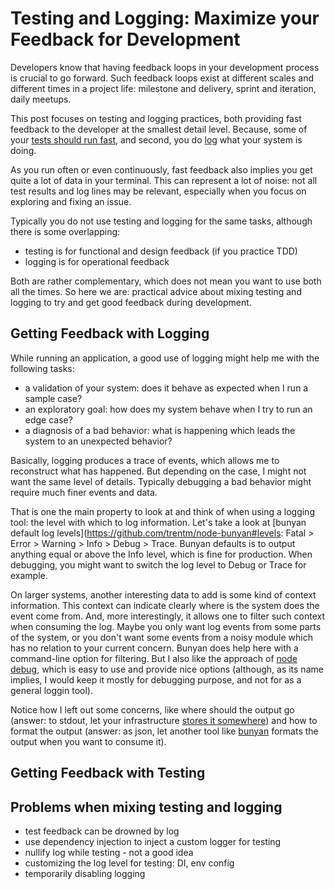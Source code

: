 Testing and Logging: Maximize your Feedback for Development
===========================================================

Developers know that having feedback loops in your development process is crucial to go forward. Such feedback loops exist at different scales and different times in a project life: milestone and delivery, sprint and iteration, daily meetups.

This post focuses on testing and logging practices, both providing fast feedback to the developer at the smallest detail level. Because, some of your [tests should run fast](https://pragprog.com/magazines/2012-01/unit-tests-are-first), and second, you do [log](http://12factor.net/logs) what your system is doing.

As you run often or even continuously, fast feedback also implies you get quite a lot of data in your terminal. This can represent a lot of noise: not all test results and log lines may be relevant, especially when you focus on exploring and fixing an issue.

Typically you do not use testing and logging for the same tasks, although there is some overlapping:

- testing is for functional and design feedback (if you practice TDD)
- logging is for operational feedback

Both are rather complementary, which does not mean you want to use both all the times. So here we are: practical advice about mixing testing and logging to try and get good feedback during development.


Getting Feedback with Logging
-----------------------------

While running an application, a good use of logging might help me with the following tasks:

- a validation of your system: does it behave as expected when I run a sample case?
- an exploratory goal: how does my system behave when I try to run an edge case?
- a diagnosis of a bad behavior: what is happening which leads the system to an unexpected behavior?

Basically, logging produces a trace of events, which allows me to reconstruct what has happened. But depending on the case, I might not want the same level of details. Typically debugging a bad behavior might require much finer events and data.

That is one the main property to look at and think of when using a logging tool: the level with which to log information. Let's take a look at [bunyan default log levels](https://github.com/trentm/node-bunyan#levels: Fatal > Error > Warning > Info > Debug > Trace. Bunyan defaults is to output anything equal or above the Info level, which is fine for production. When debugging, you might want to switch the log level to Debug or Trace for example.

On larger systems, another interesting data to add is some kind of context information. This context can indicate clearly where is the system does the event come from. And, more interestingly, it allows one to filter such context when consuming the log. Maybe you only want log events from some parts of the system, or you don't want some events from a noisy module which has no relation to your current concern. Bunyan does help here with a command-line option for filtering. But I also like the approach of [node debug](https://github.com/visionmedia/debug), which is easy to use and provide nice options (although, as its name implies, I would keep it mostly for debugging purpose, and not for as a general loggin tool).

Notice how I left out some concerns, like where should the output go (answer: to stdout, let your infrastructure [stores it somewhere](http://12factor.net/logs)) and how to format the output (answer: as json, let another tool like [bunyan](https://github.com/trentm/node-bunyan) formats the output when you want to consume it).


Getting Feedback with Testing
-----------------------------


Problems when mixing testing and logging
--------------------------------------------------------

- test feedback can be drowned by log
- use dependency injection to inject a custom logger for testing
- nullify log while testing - not a good idea
- customizing the log level for testing: DI, env config
- temporarily disabling logging
